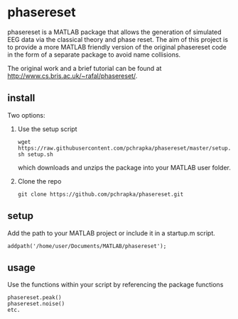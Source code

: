 phasereset
==========

phasereset is a MATLAB package that allows the generation of simulated EEG data via the classical theory and phase reset. The aim of this project is to provide a more MATLAB friendly version of the original phasereset code in the form of a separate package to avoid name collisions.

The original work and a brief tutorial can be found at http://www.cs.bris.ac.uk/~rafal/phasereset/.

install
-------

Two options:

1. Use the setup script
    ```
    wget https://raw.githubusercontent.com/pchrapka/phasereset/master/setup.sh
    sh setup.sh
    ```
    which downloads and unzips the package into your MATLAB user folder.

2. Clone the repo
    ```
    git clone https://github.com/pchrapka/phasereset.git
    ```

setup
-----

Add the path to your MATLAB project or include it in a startup.m script.
```
addpath('/home/user/Documents/MATLAB/phasereset');
```

usage
-----

Use the functions within your script by referencing the package functions
```
phasereset.peak()
phasereset.noise()
etc.
```